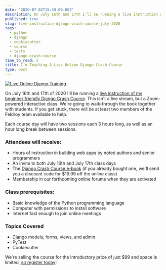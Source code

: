 ```yaml
---
date: "2020-07-02T15:30:00.00Z"
description: On July 16th and 17th I'll be running a live instruction of my beginner friendly Django Crash Course. This isn't a live stream, but a Zoom-powered interactive class. We're going to walk-through the book together with students. If you get stuck, there will be at least two members of the Feldroy team available to help. 
published: true
slug: live-instruction-django-crash-course-july-2020
tags:
  - python
  - django
  - cookiecutter
  - course  
  - tests
  - django-crash-course
time_to_read: 3
title: I'm Teaching A Live Online Django Crash Course
type: post
---
```


[![Live Online Django Training](https://daniel.feldroy.com/images/dcc-online-training.png)](https://www.feldroy.com/products/django-crash-course?variant=32232086175831)

On July 16th and 17th of 2020 I'll be running a [live instruction of my beginner friendly Django Crash Course](https://www.feldroy.com/products/django-crash-course?variant=32232086175831). This isn't a live stream, but a Zoom-powered interactive class. We're going to walk-through the book together with students. If you get stuck, there will be at least two members of the Feldroy team available to help.

Each course day will have two sessions each 3 hours long, as well as an hour long break between sessions.

### Attendees will receive:

- Hours of instruction in building web apps by noted authors and senior programmers
- An invite to both July 16th and July 17th class days
- The [Django Crash Course e-book](https://www.feldroy.com/products/django-crash-course) (if you already bought one, we'll send you a discount code for $19.99 off the online class)
- Membership in our forthcoming online forums when they are activated

### Class prerequisites:

- Basic knowledge of the Python programming language
- Computer with permissions to install software
- Internet fast enough to join online meetings

### Topics Covered

- Django models, forms, views, and admin
- PyTest
- Cookiecutter 

We're selling the course for the introductory price of just $99 and space is limited, [so register today](https://www.feldroy.com/products/django-crash-course?variant=32232086175831)!